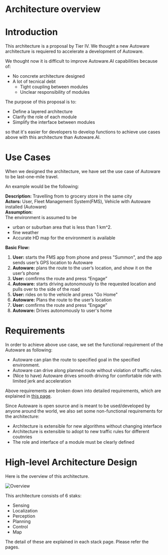 Architecture overview
======================

# Introduction

This architecture is a proposal by Tier IV. We thought a new Autoware architecture is requiered to accelerate a development of Autoware.

We thought now it is difficult to improve Autoware.AI capabilities because of:
- No concrete architecture designed
- A lot of tecnical debt
	- Tight coupling between modules
	- Unclear responsibility of modules

The purpose of this proposal is to:
- Define a layered architecture
- Clarify the role of each module
- Simplify the interface between modules

so that it's easier for developers to develop functions to achieve use cases above with this architecture than Autoware.AI.

# Use Cases
When we designed the architecture, we have set the use case of Autoware to be last-one-mile travel. 

An example would be the following:


**Description:** Travelling from to grocery store in the same city  
**Actors:** User, Fleet Management System(FMS), Vehicle with Autoware installed (Autoware)  
**Assumption:**  
The environment is assumed to be 
- urban or suburban area that is less than 1 km^2.
- fine weather
- Accurate HD map for the environment is available

**Basic Flow:**  
1. **User:** starts the FMS app from phone and press "Summon", and the app sends user’s GPS location to Autoware
2. **Autoware:** plans the route to the user’s location, and show it on the user’s phone
3. **User:** comfirms the route and press “Engage”
4. **Autoware:** starts driving autonomously to the requested location and pulls over to the side of the road
5. **User:** rides on to the vehicle and press "Go Home"
6. **Autoware:** Plans the route to the user’s location
7. **User:** comfirms the route and press “Engage”
8. **Autoware:** Drives autonomously to user's home

# Requirements
In order to achieve above use case, we set the functional requirement of the Autoware as following:
- Autoware can plan the route to specified goal in the specified environment.
- Autoware can drive along planned route without violation of traffic rules.
- (Nice to have) Autoware drives smooth driving for comfortable ride with limited jerk and acceleration

Above requirements are broken down into detailed requirements, which are explained in [this page](/requirements).

Since Autoware is open source and is meant to be used/developed by anyone around the world, we also set some non-functional requirements for the architecture:
- Architecture is extensible for new algorithms without changing interface
- Architecture is extensible to adopt to new traffic rules for different coutnries
- The role and interface of a module must be clearly defined

# High-level Architecture Design
Here is the overview of this architecture.

![Overview](/img/Overview_2.svg)

This architecture consists of 6 staks:
- Sensing
- Localization
- Perception
- Planning
- Control
- Map

The detail of these are explained in each stack page. Please refer the pages.
